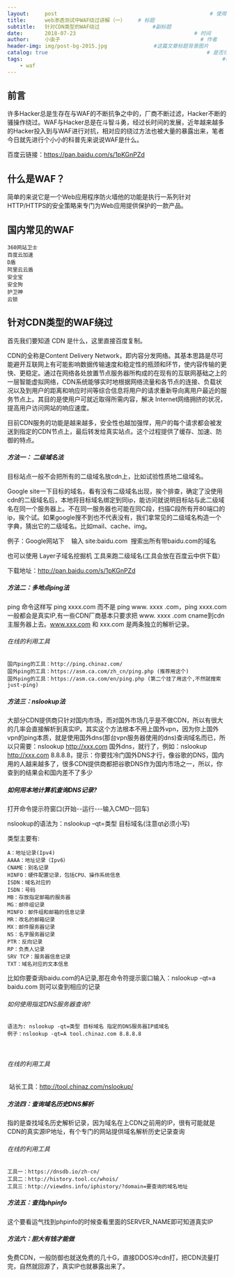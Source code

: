 ```yaml
---
layout:     post                                                 # 使用的布局（不需要改）
title:      web渗透测试中WAF绕过讲解（一）    # 标题 
subtitle:   针对CDN类型的WAF绕过                 #副标题
date:       2018-07-23                                      # 时间
author:     小虫子                                             # 作者
header-img: img/post-bg-2015.jpg               #这篇文章标题背景图片
catalog: true                                                   # 是否归档
tags:                                                                #标签
    - waf
---
```


## 前言
许多Hacker总是生存在与WAF的不断抗争之中的，厂商不断过滤，Hacker不断的骚操作绕过。WAF与Hacker总是在斗智斗勇，经过长时间的发展，近年越来越多的Hacker投入到与WAF进行对抗，相对应的绕过方法也被大量的暴露出来，笔者今日就先进行个小小的科普先来说说WAF是什么。

百度云链接：https://pan.baidu.com/s/1pKGnPZd

## 什么是WAF？
简单的来说它是一个Web应用程序防火墙他的功能是执行一系列针对HTTP/HTTPS的安全策略来专门为Web应用提供保护的一款产品。

## 国内常见的WAF

	360网站卫士
	百度云加速
	D盾
	阿里云云盾
	安全宝
	安全狗
	护卫神
	云锁

## 针对CDN类型的WAF绕过
首先我们要知道 CDN 是什么，这里直接百度复制。

CDN的全称是Content Delivery Network，即内容分发网络。其基本思路是尽可能避开互联网上有可能影响数据传输速度和稳定性的瓶颈和环节，使内容传输的更快、更稳定。通过在网络各处放置节点服务器所构成的在现有的互联网基础之上的一层智能虚拟网络，CDN系统能够实时地根据网络流量和各节点的连接、负载状况以及到用户的距离和响应时间等综合信息将用户的请求重新导向离用户最近的服务节点上。其目的是使用户可就近取得所需内容，解决 Internet网络拥挤的状况，提高用户访问网站的响应速度。

目前CDN服务的功能是越来越多，安全性也越加强悍，用户的每个请求都会被发送到指定的CDN节点上，最后转发给真实站点。这个过程提供了缓存、加速、防御的特点。

##### 方法一： 二级域名法

目标站点一般不会把所有的二级域名放cdn上，比如试验性质地二级域名。

Google site一下目标的域名，看有没有二级域名出现，挨个排查，确定了没使用cdn的二级域名后，本地将目标域名绑定到同ip，能访问就说明目标站与此二级域名在同一个服务器上。不在同一服务器也可能在同C段，扫描C段所有开80端口的ip，挨个试。如果google搜不到也不代表没有，我们拿常见的二级域名构造一个字典，猜出它的二级域名。比如mail、cache、img。

例子：Google网站下    输入 site:baidu.com  搜索出所有带baidu.com的域名

也可以使用 Layer子域名挖掘机 工具来跑二级域名(工具会放在百度云中供下载）

下载地址：http://pan.baidu.com/s/1pKGnPZd

##### 方法二：多地点ping法

ping 命令这样写 ping xxxx.com 而不是 ping www. xxxx .com，ping xxxx.com一般都会是真实IP,有一些CDN厂商基本只要求把 www. xxxx .com cname到cdn主服务器上去。www.xxx.com 和 xxx.com 是两条独立的解析记录。
###### 在线的利用工具
	国内ping的工具：http://ping.chinaz.com/
	国外ping的工具：https://asm.ca.com/zh_cn/ping.php (推荐用这个)
	国外ping的工具：https://asm.ca.com/en/ping.php (第二个挂了用这个,不然就搜索 just-ping)

##### 方法三：nslookup法
大部分CDN提供商只针对国内市场，而对国外市场几乎是不做CDN，所以有很大的几率会直接解析到真实IP。其实这个方法根本不用上国外vpn，因为你上国外vpn的ping本质，就是使用国外dns(那台vpn服务器使用的dns)查询域名而已，所以只需要：nslookup http://xxx.com 国外dns，就行了，例如：nslookup http://xxx.com 8.8.8.8，提示：你要找冷门国外DNS才行，像谷歌的DNS，国内用的人越来越多了，很多CDN提供商都把谷歌DNS作为国内市场之一，所以，你查到的结果会和国内差不了多少
       
##### 如何用本地计算机查询DNS记录?

打开命令提示符窗口(开始--运行---输入CMD--回车)

nslookup的语法为：nslookup –qt=类型 目标域名(注意qt必须小写)

类型主要有:

	A：地址记录(Ipv4)
	AAAA：地址记录（Ipv6）
	CNAME：别名记录
	HINFO：硬件配置记录，包括CPU、操作系统信息
	ISDN：域名对应的
	ISDN：号码
	MB：存放指定邮箱的服务器
	MG：邮件组记录
	MINFO：邮件组和邮箱的信息记录
	MR：改名的邮箱记录
	MX：邮件服务器记录
	NS：名字服务器记录
	PTR：反向记录
	RP：负责人记录
	SRV TCP：服务器信息记录
	TXT：域名对应的文本信息

比如你要查询baidu.com的A记录,那在命令符提示窗口输入：nslookup -qt=a baidu.com 则可以查到相应的记录
        
###### 如何使用指定DNS服务器查询?
	语法为: nslookup -qt=类型 目标域名 指定的DNS服务器IP或域名
	例子：nslookup -qt=A tool.chinaz.com 8.8.8.8
       
###### 在线的利用工具
 站长工具：http://tool.chinaz.com/nslookup/

##### 方法四：查询域名历史DNS解析
指的是查找域名历史解析记录，因为域名在上CDN之前用的IP，很有可能就是CDN的真实源IP地址，有个专门的网站提供域名解析历史记录查询
######  在线的利用工具

	工具一：https://dnsdb.io/zh-cn/
	工具二：http://history.tool.cc/whois/
	工具三：http://viewdns.info/iphistory/?domain=要查询的域名地址

##### 方法五：查找phpinfo
这个要看运气找到phpinfo的时候查看里面的SERVER_NAME即可知道真实IP

##### 方法六：胆大有钱才能做
 免费CDN，一般防御也就送免费的几十G，直接DDOS冲cdn打，把CDN流量打完，自然就回源了，真实IP也就暴露出来了。
